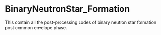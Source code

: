 # BinaryNeutronStar_Formation
This contain all the post-processing codes of binary neutron star formation post common envelope phase.
